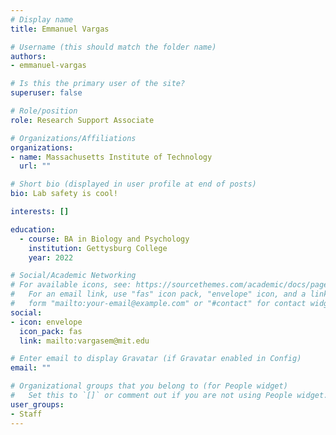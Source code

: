 ```yaml
---
# Display name
title: Emmanuel Vargas

# Username (this should match the folder name)
authors:
- emmanuel-vargas

# Is this the primary user of the site?
superuser: false

# Role/position
role: Research Support Associate

# Organizations/Affiliations
organizations:
- name: Massachusetts Institute of Technology
  url: ""

# Short bio (displayed in user profile at end of posts)
bio: Lab safety is cool!

interests: []

education:
  - course: BA in Biology and Psychology
    institution: Gettysburg College
    year: 2022

# Social/Academic Networking
# For available icons, see: https://sourcethemes.com/academic/docs/page-builder/#icons
#   For an email link, use "fas" icon pack, "envelope" icon, and a link in the
#   form "mailto:your-email@example.com" or "#contact" for contact widget.
social:
- icon: envelope
  icon_pack: fas
  link: mailto:vargasem@mit.edu

# Enter email to display Gravatar (if Gravatar enabled in Config)
email: ""

# Organizational groups that you belong to (for People widget)
#   Set this to `[]` or comment out if you are not using People widget.
user_groups:
- Staff
---
```


